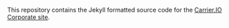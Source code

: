 This repository contains the Jekyll formatted source code for the [Carrier.IO Corporate site](http://www.carrier.io/).
